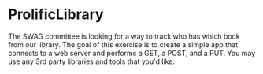 # ProlificLibrary
The SWAG committee is looking for a way to track who has which book from our library. The goal of this exercise is to create a simple app that connects to a web server and performs a GET, a POST, and a PUT. You may use any 3rd party libraries and tools that you'd like.
